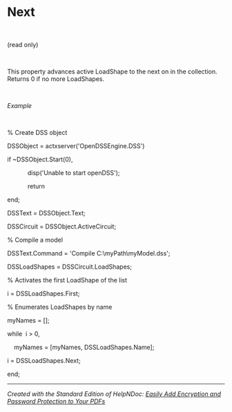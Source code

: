 # Next

&nbsp;

(read only)

&nbsp;

This property advances active LoadShape to the next on in the collection. Returns 0 if no more LoadShapes.

&nbsp;

*Example*

&nbsp;

% Create DSS object

DSSObject = actxserver('OpenDSSEngine.DSS')

if ~DSSObject.Start(0),

&nbsp; &nbsp; &nbsp; &nbsp; &nbsp; &nbsp; disp('Unable to start openDSS');

&nbsp; &nbsp; &nbsp; &nbsp; &nbsp; &nbsp; return

end;

DSSText = DSSObject.Text;

DSSCircuit = DSSObject.ActiveCircuit;

% Compile a model &nbsp; &nbsp;

DSSText.Command = 'Compile C:\\myPath\\myModel.dss';

DSSLoadShapes = DSSCircuit.LoadShapes;

% Activates the first LoadShape of the list

i = DSSLoadShapes.First;

% Enumerates LoadShapes by name

myNames = \[\];

while&nbsp; i \> 0,

&nbsp; &nbsp; myNames = \[myNames, DSSLoadShapes.Name\];

i = DSSLoadShapes.Next;

end;

***
_Created with the Standard Edition of HelpNDoc: [Easily Add Encryption and Password Protection to Your PDFs](<https://www.helpndoc.com/step-by-step-guides/how-to-generate-an-encrypted-password-protected-pdf-document/>)_
